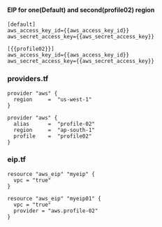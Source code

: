 #### EIP for one(Default) and second(profile02) region
~~~
[default]
aws_access_key_id={{aws_access_key_id}}
aws_secret_access_key={{aws_secret_access_key}}

[{{profile02}}]
aws_access_key_id={{aws_access_key_id}}
aws_secret_access_key={{aws_secret_access_key}}
~~~ 
### providers.tf
```hcl
provider "aws" {
  region     =  "us-west-1"
}

provider "aws" {
  alias      =  "profile-02"
  region     =  "ap-south-1"
  profile    =  "profile02"
}
```


### eip.tf
```hcl
resource "aws_eip" "myeip" {
  vpc = "true"
}

resource "aws_eip" "myeip01" {
  vpc = "true"
  provider = "aws.profile-02"
}
```



